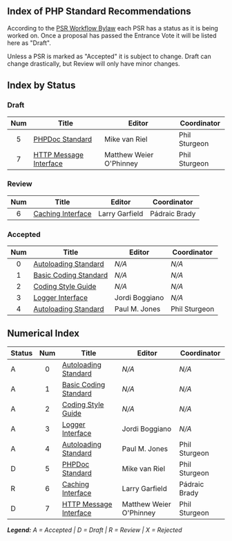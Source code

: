## Index of PHP Standard Recommendations

According to the [PSR Workflow Bylaw](https://github.com/php-fig/fig-standards/blob/master/bylaws/004-psr-workflow.md) each PSR has a status as it is being worked on. Once a proposal has passed the Entrance Vote it will be listed here as "Draft". 

Unless a PSR is marked as "Accepted" it is subject to change. Draft can change drastically, but Review will only have minor changes. 

## Index by Status

### Draft

| Num | Title                          | Editor                  |  Coordinator  |
|:---:|--------------------------------|-------------------------|---------------|
| 5   | [PHPDoc Standard][psr5]        | Mike van Riel           | Phil Sturgeon |
| 7   | [HTTP Message Interface][psr7] | Matthew Weier O'Phinney | Phil Sturgeon |

### Review

| Num | Title                          | Editor                  |  Coordinator  |
|:---:|--------------------------------|-------------------------|---------------|
| 6   | [Caching Interface][psr6]      | Larry Garfield          | Pádraic Brady |

### Accepted

| Num | Title                         | Editor         |  Coordinator  |
|:---:|-------------------------------|----------------|---------------|
| 0   | [Autoloading Standard][psr0]  | _N/A_          | _N/A_         |
| 1   | [Basic Coding Standard][psr1] | _N/A_          | _N/A_         |
| 2   | [Coding Style Guide][psr2]    | _N/A_          | _N/A_         |
| 3   | [Logger Interface][psr3]      | Jordi Boggiano | _N/A_         |
| 4   | [Autoloading Standard][psr4]  | Paul M. Jones  | Phil Sturgeon |

## Numerical Index

| Status | Num | Title                          | Editor                  |  Coordinator  |
|--------|:---:|--------------------------------|-------------------------|---------------|
| A      | 0   | [Autoloading Standard][psr0]   | _N/A_                   | _N/A_         |
| A      | 1   | [Basic Coding Standard][psr1]  | _N/A_                   | _N/A_         |
| A      | 2   | [Coding Style Guide][psr2]     | _N/A_                   | _N/A_         |
| A      | 3   | [Logger Interface][psr3]       | Jordi Boggiano          | _N/A_         |
| A      | 4   | [Autoloading Standard][psr4]   | Paul M. Jones           | Phil Sturgeon |
| D      | 5   | [PHPDoc Standard][psr5]        | Mike van Riel           | Phil Sturgeon |
| R      | 6   | [Caching Interface][psr6]      | Larry Garfield          | Pádraic Brady |
| D      | 7   | [HTTP Message Interface][psr7] | Matthew Weier O'Phinney | Phil Sturgeon |

_**Legend:** A = Accepted | D = Draft | R = Review | X = Rejected_

[psr0]: /psr/psr-0/
[psr1]: /psr/psr-1/
[psr2]: /psr/psr-2/
[psr3]: /psr/psr-3/
[psr4]: /psr/psr-4/
[psr5]: https://github.com/phpDocumentor/fig-standards/tree/master/proposed
[psr6]: https://github.com/Crell/fig-standards/blob/Cache/proposed/
[psr7]: https://github.com/php-fig/fig-standards/blob/master/proposed/http-message.md